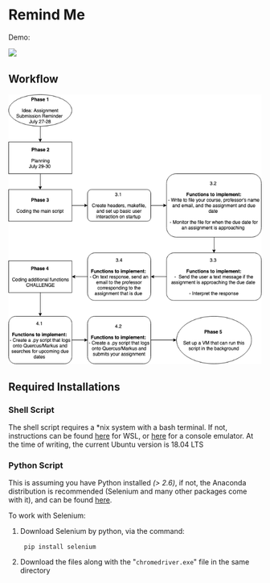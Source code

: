 # Remind Me

Demo: 

![](remindme_demo.mp4.gif)


<!-- ## Built From:
![Selenium](https://www.seleniumhq.org/images/big-logo.png "Selenium")
<img src="https://www.seleniumhq.org/images/big-logo.png" width="150" height="150"><img src="https://www.python.org/static/opengraph-icon-200x200.png" width="150" height="150"><img src="https://www.macworld.co.uk/cmsdata/features/3608274/Terminalicon2_thumb800.png" width="250" height="150">
![Python](https://www.python.org/static/opengraph-icon-200x200.png  "Python") -->

## Workflow

<img src="./other/remind-me workflow .png">

## Required Installations
### Shell Script

The shell script requires a *nix system with a bash terminal. If not, instructions can be found [here](https://docs.microsoft.com/en-us/windows/wsl/install-win10) for WSL, or [here](https://cmder.net/) for a console emulator. At the time of writing, the current Ubuntu version is 18.04 LTS


### Python Script
This is assuming you have Python installed _(> 2.6)_, if not, the Anaconda distribution is recommended (Selenium and many other packages come with it), and can be found [here](https://www.anaconda.com/distribution/).

To work with Selenium:

1. Download Selenium by python, via the command:

        pip install selenium

2. Download the files along with the "```chromedriver.exe```" file in the same directory
